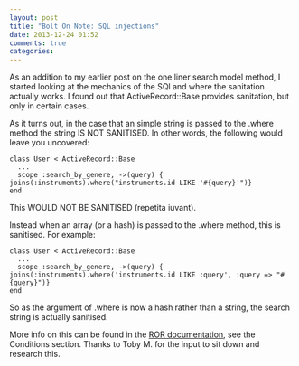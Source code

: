 ```yaml
---
layout: post
title: "Bolt On Note: SQL injections"
date: 2013-12-24 01:52
comments: true
categories: 
---
```

<p>As an addition to my earlier post on the one liner search model method, I started looking at the mechanics of the SQl and where the sanitation actually works. I found out that ActiveRecord::Base provides sanitation, but only in certain cases.</p> 
<p>As it turns out, in the case that an simple string is passed to the .where method the string IS NOT SANITISED. In other words, the following would leave you uncovered:</p>
<code>class User < ActiveRecord::Base</code><br>
<code>&nbsp; ... </code><br>
<code>&nbsp; scope :search_by_genere, ->(query) { joins(:instruments).where("instruments.id LIKE '#{query}'")}</code><br>
<code>end</code>
<p>This WOULD NOT BE SANITISED (repetita iuvant).</p>
<p>Instead when an array (or a hash) is passed to the .where method, this is sanitised. For example:</p>
<code>class User < ActiveRecord::Base</code><br>
<code>&nbsp; ... </code><br>
<code>&nbsp; scope :search_by_genere, ->(query) { joins(:instruments).where('instruments.id LIKE :query', :query => "#{query}")}</code><br>
<code>end</code>
<p>So as the argument of .where is now a hash rather than a string, the search string is actually sanitised.</p>
<p>More info on this can be found in the <a href="http://api.rubyonrails.org/classes/ActiveRecord/Base.html">ROR documentation</a>, see the Conditions section. Thanks to Toby M. for the input to sit down and research this.</p>